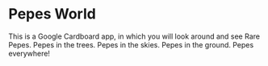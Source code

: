 # Pepes World
This is a Google Cardboard app, in which you will look around and see Rare Pepes.
Pepes in the trees.
Pepes in the skies.
Pepes in the ground.
Pepes everywhere!
